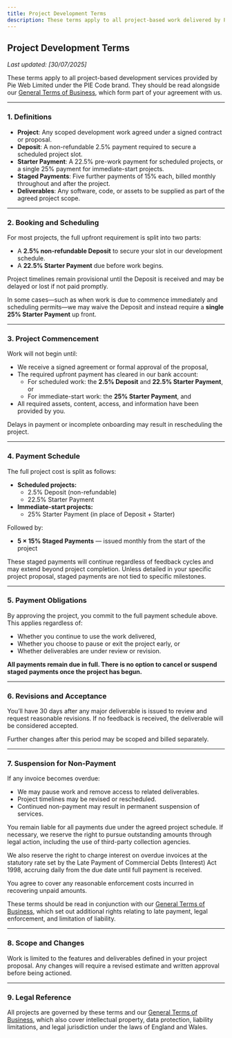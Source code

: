 ```yaml
---
title: Project Development Terms
description: These terms apply to all project-based work delivered by PIE Code.
---
```


## Project Development Terms

_Last updated: [30/07/2025]_

These terms apply to all project-based development services provided by Pie Web Limited under the PIE Code brand. They should be read alongside our [General Terms of Business](/general), which form part of your agreement with us.

---

### 1. Definitions

- **Project**: Any scoped development work agreed under a signed contract or proposal.
- **Deposit**: A non-refundable 2.5% payment required to secure a scheduled project slot.
- **Starter Payment**: A 22.5% pre-work payment for scheduled projects, or a single 25% payment for immediate-start projects.
- **Staged Payments**: Five further payments of 15% each, billed monthly throughout and after the project.
- **Deliverables**: Any software, code, or assets to be supplied as part of the agreed project scope.

---

### 2. Booking and Scheduling

For most projects, the full upfront requirement is split into two parts:

- A **2.5% non-refundable Deposit** to secure your slot in our development schedule.
- A **22.5% Starter Payment** due before work begins.

Project timelines remain provisional until the Deposit is received and may be delayed or lost if not paid promptly.

In some cases—such as when work is due to commence immediately and scheduling permits—we may waive the Deposit and instead require a **single 25% Starter Payment** up front.

---

### 3. Project Commencement

Work will not begin until:

- We receive a signed agreement or formal approval of the proposal,
- The required upfront payment has cleared in our bank account:
  - For scheduled work: the **2.5% Deposit** and **22.5% Starter Payment**, or
  - For immediate-start work: the **25% Starter Payment**, and
- All required assets, content, access, and information have been provided by you.

Delays in payment or incomplete onboarding may result in rescheduling the project.

---

### 4. Payment Schedule

The full project cost is split as follows:

- **Scheduled projects:**
  - 2.5% Deposit (non-refundable)
  - 22.5% Starter Payment
- **Immediate-start projects:**
  - 25% Starter Payment (in place of Deposit + Starter)

Followed by:

- **5 × 15% Staged Payments** — issued monthly from the start of the project

These staged payments will continue regardless of feedback cycles and may extend beyond project completion. Unless detailed in your specific project proposal, staged payments are not tied to specific milestones.

---

### 5. Payment Obligations

By approving the project, you commit to the full payment schedule above. This applies regardless of:

- Whether you continue to use the work delivered,
- Whether you choose to pause or exit the project early, or
- Whether deliverables are under review or revision.

**All payments remain due in full. There is no option to cancel or suspend staged payments once the project has begun.**

---

### 6. Revisions and Acceptance

You’ll have 30 days after any major deliverable is issued to review and request reasonable revisions. If no feedback is received, the deliverable will be considered accepted.

Further changes after this period may be scoped and billed separately.

---

### 7. Suspension for Non-Payment

If any invoice becomes overdue:

- We may pause work and remove access to related deliverables.
- Project timelines may be revised or rescheduled.
- Continued non-payment may result in permanent suspension of services.

You remain liable for all payments due under the agreed project schedule. If necessary, we reserve the right to pursue outstanding amounts through legal action, including the use of third-party collection agencies.

We also reserve the right to charge interest on overdue invoices at the statutory rate set by the Late Payment of Commercial Debts (Interest) Act 1998, accruing daily from the due date until full payment is received.

You agree to cover any reasonable enforcement costs incurred in recovering unpaid amounts.

These terms should be read in conjunction with our [General Terms of Business](/general), which set out additional rights relating to late payment, legal enforcement, and limitation of liability.

---

### 8. Scope and Changes

Work is limited to the features and deliverables defined in your project proposal. Any changes will require a revised estimate and written approval before being actioned.

---

### 9. Legal Reference

All projects are governed by these terms and our [General Terms of Business](/general), which also cover intellectual property, data protection, liability limitations, and legal jurisdiction under the laws of England and Wales.
